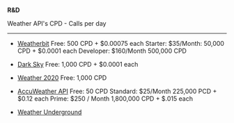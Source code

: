 **R&D**

Weather API's
CPD - Calls per day

---

- [Weatherbit](https://www.weatherbit.io/api/weather-current)
  Free: 500 CPD + $0.00075 each
  Starter:  $35/Month: 50,000 CPD + $0.0001 each
  Developer: $160/Month 500,000 CPD

- [Dark Sky](https://darksky.net/dev/docs)
  Free: 1,000 CPD + \$0.0001 each

- [Weather 2020](http://api.weather2020.com/)
  Free: 1,000 CPD

- [AccuWeather API](https://developer.accuweather.com/packages?gclid=EAIaIQobChMIhK_qmcOc5gIVGKSzCh2biQgFEAAYASABEgLUX_D_BwE)
  Free: 50 CPD
  Standard: $25/Month 225,000 PCD + $0.12 each
  Prime: $250 / Month 1,800,000 CPD + $.015 each

- [Weather Underground](https://www.wunderground.com/api/)
